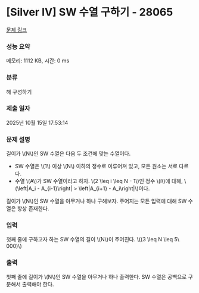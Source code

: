 # [Silver IV] SW 수열 구하기 - 28065 

[문제 링크](https://www.acmicpc.net/problem/28065) 

### 성능 요약

메모리: 1112 KB, 시간: 0 ms

### 분류

해 구성하기

### 제출 일자

2025년 10월 15일 17:53:14

### 문제 설명

<p>길이가 \(N\)인 SW 수열은 다음 두 조건에 맞는 수열이다.</p>

<ul>
	<li>SW 수열은 \(1\) 이상 \(N\) 이하의 정수로 이루어져 있고, 모든 원소는 서로 다르다.</li>
	<li>수열 \(A\)가 SW 수열이라고 하자. \(2 \leq i \leq N - 1\)인 정수 \(i\)에 대해, \(\left|A_i - A_{i-1}\right| > \left|A_{i+1} - A_i\right|\)이다.</li>
</ul>

<p>길이가 \(N\)인 SW 수열을 아무거나 하나 구해보자. 주어지는 모든 입력에 대해 SW 수열은 항상 존재한다.</p>

### 입력 

 <p>첫째 줄에 구하고자 하는 SW 수열의 길이 \(N\)이 주어진다. \((3 \leq N \leq 5\ 000)\)</p>

### 출력 

 <p>첫째 줄에 길이가 \(N\)인 SW 수열을 아무거나 하나 출력한다. SW 수열은 공백으로 구분해서 출력해야 한다.</p>

